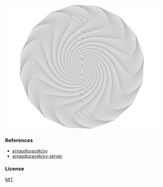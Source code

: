 ![preview](preview.png?raw=true "preview")

### References

- [arnaudjuracek/xy](https://github.com/arnaudjuracek/xy)
- [arnaudjuracek/xy-server](https://github.com/arnaudjuracek/xy-server)

### License
[MIT](https://tldrlegal.com/license/mit-license).
